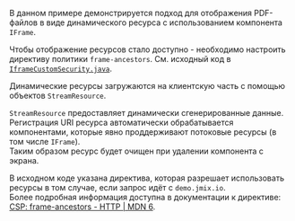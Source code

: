 В данном примере демонстрируется подход для отображения PDF-файлов в виде динамического ресурса с использованием
компонента `IFrame`.

Чтобы отображение ресурсов стало доступно - необходимо настроить директиву политики `frame-ancestors`.
См. исходный код в [`IframeCustomSecurity.java`]({currentPath}?tab=IframeCustomSecurity.java).

Динамические ресурсы загружаются на клиентскую часть с помощью объектов `StreamResource`.

`StreamResource` предоставляет
динамически сгенерированные данные. Регистрация URI ресурса автоматически обрабатывается компонентами, которые явно
проддерживают потоковые ресурсы (в том числе `IFrame`).\
Таким образом ресурс будет очищен при удалении компонента с экрана.

В исходном коде указана директива, которая разрешает использовать ресурсы в том случае, если запрос идёт с
`demo.jmix.io`.\
Более подробная информация доступна в документации к
директиве: [CSP: frame-ancestors - HTTP | MDN 6](https://developer.mozilla.org/en-US/docs/Web/HTTP/Headers/Content-Security-Policy/frame-ancestors).
